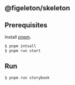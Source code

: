 ## @figeleton/skeleton

## Prerequisites

Install [pnpm](https://pnpm.io/installation).

```bash
$ pnpm intsall
$ pnpm run start
```
## Run

```
$ pnpm run storybook
```
